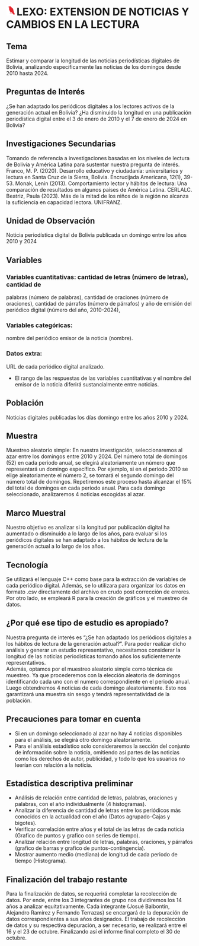 # <img src="IMAGES/isotype.png" alt="ISOTYPE" width="28"/>LEXO: EXTENSION DE NOTICIAS Y CAMBIOS EN LA LECTURA
## Tema
Estimar y comparar la longitud de las noticias periodísticas digitales de Bolivia, analizando específicamente las noticias de los domingos desde 2010 hasta 2024. 
## Preguntas de Interés
¿Se han adaptado los periódicos digitales a los lectores activos de la generación 
actual en Bolivia?
¿Ha disminuido la longitud en una publicación periodística digital entre el 3 de enero 
de 2010 y el 7 de enero de 2024 en Bolivia?
## Investigaciones Secundarias
Tomando de referencia a investigaciones basadas en los niveles de lectura de 
Bolivia y América Latina para sustentar nuestra pregunta de interés. 
Franco, M. P. (2020). Desarrollo educativo y ciudadanía: universitarios y lectura en 
Santa Cruz de la Sierra, Bolivia. Encrucijada Americana, 12(1), 39-53. 
Monak, Lenin (2013). Comportamiento lector y hábitos de lectura: Una comparación 
de resultados en algunos países de América Latina. CERLALC. 
Beatriz, Paula (2023). Más de la mitad de los niños de la región no alcanza la 
suficiencia en capacidad lectora. UNIFRANZ.
## Unidad de Observación 
Noticia periodística digital de Bolivia publicada un domingo entre los años 2010 y 
2024
## Variables
###  Variables cuantitativas: cantidad de letras (número de letras), cantidad de 
palabras (número de palabras), cantidad de oraciones (número de oraciones), 
cantidad de párrafos (número de párrafos) y año de emisión del periódico digital 
(número del año, 2010-2024), 
### Variables categóricas: 
nombre del periódico emisor de la noticia (nombre).  
### Datos extra: 
URL de cada periódico digital analizado. 


* El rango de las respuestas de las variables cuantitativas y el nombre del emisor de 
la noticia diferirá sustancialmente entre noticias. 
## Población
Noticias digitales publicadas los días domingo entre los años 2010 y 2024. 
## Muestra
Muestreo aleatorio simple: En nuestra investigación, seleccionaremos al azar 
entre los domingos entre 2010 y 2024. Del número total de domingos (52) en cada 
período anual, se elegirá aleatoriamente un número que representará un domingo 
específico. Por ejemplo, si en el período 2010 se elige aleatoriamente el número 2, 
se tomará el segundo domingo del número total de domingos. Repetiremos este 
proceso hasta alcanzar el 15% del total de domingos en cada período anual. Para 
cada domingo seleccionado, analizaremos 4 noticias escogidas al azar.   
## Marco Muestral
Nuestro objetivo es analizar si la longitud por publicación digital ha aumentado o 
disminuido a lo largo de los años, para evaluar si los periódicos digitales se han 
adaptado a los hábitos de lectura de la generación actual a lo largo de los años. 
## Tecnología
Se utilizará el lenguaje C++ como base para la extracción de variables de cada 
periódico digital. Además, se lo utilizara para organizar los datos en formato .csv 
directamente del archivo en crudo post corrección de errores. Por otro lado, se 
empleará R para la creación de gráficos y el muestreo de datos. 
## ¿Por qué ese tipo de estudio es apropiado?
Nuestra pregunta de interés es “¿Se han adaptado los periódicos digitales a los 
hábitos de lectura de la generación actual?”. Para poder realizar dicho análisis y 
generar un estudio representativo, necesitamos considerar la longitud de las noticias 
periodísticas tomando años los suficientemente representativos.  
Además, optamos por el muestreo aleatorio simple como técnica de muestreo. Ya 
que procederemos con la elección aleatoria de domingos identificando cada uno con 
el numero correspondiente en el periodo anual. Luego obtendremos 4 noticias de 
cada domingo aleatoriamente. Esto nos garantizará una muestra sin sesgo y tendrá 
representatividad de la población. 
## Precauciones para tomar en cuenta
* Si en un domingo seleccionado al azar no hay 4 noticias disponibles para el 
análisis, se elegirá otro domingo aleatoriamente.  
* Para el análisis estadístico solo consideraremos la sección del conjunto de 
información sobre la noticia, omitiendo así partes de las noticias como los 
derechos de autor, publicidad, y todo lo que los usuarios no leerían con relación 
a la noticia.  
## Estadística descriptiva preliminar  
* Análisis de relación entre cantidad de letras, palabras, oraciones y palabras, con 
el año individualmente (4 histogramas). 
* Analizar la diferencia de cantidad de letras entre los periódicos más conocidos 
en la actualidad con el año (Datos agrupado-Cajas y bigotes). 
* Verificar correlación entre años y el total de las letras de cada noticia (Grafico de 
puntos y grafico con series de tiempo). 
* Analizar relación entre longitud de letras, palabras, oraciones, y párrafos (grafico 
de barras y grafico de puntos-contingencia). 
* Mostrar aumento medio (mediana) de longitud de cada periodo de tiempo 
(Histograma).
## Finalización del trabajo restante  
Para la finalización de datos, se requerirá completar la recolección de datos. Por 
ende, entre los 3 integrantes de grupo nos dividiremos los 14 años a analizar 
equitativamente. Cada integrante (Josué Balbontín, Alejandro Ramírez y Fernando 
Terrazas) se encargará de la depuración de datos correspondientes a sus años 
designados. El trabajo de recolección de datos y su respectiva depuración, a ser 
necesario, se realizará entre el 16 y el 23 de octubre. Finalizando así el informe final 
completo el 30 de octubre.
